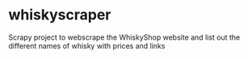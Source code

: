 # whiskyscraper
Scrapy project to webscrape the WhiskyShop website and list out the different names of whisky with prices and links
